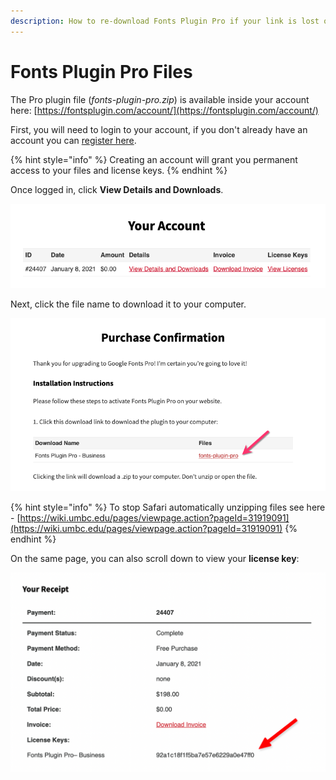 ```yaml
---
description: How to re-download Fonts Plugin Pro if your link is lost or expired.
---
```


# Fonts Plugin Pro Files

The Pro plugin file (_fonts-plugin-pro.zip_) is available inside your account here: [https://fontsplugin.com/account/](https://fontsplugin.com/account/)

First, you will need to login to your account, if you don't already have an account you can [register here](https://fontsplugin.com/account-registration/).

{% hint style="info" %}
Creating an account will grant you permanent access to your files and license keys.
{% endhint %}

Once logged in, click **View Details and Downloads**.

![](<.gitbook/assets/image (31).png>)

Next, click the file name to download it to your computer.

![](<.gitbook/assets/image (29) (1).png>)

{% hint style="info" %}
To stop Safari automatically unzipping files see here - [https://wiki.umbc.edu/pages/viewpage.action?pageId=31919091](https://wiki.umbc.edu/pages/viewpage.action?pageId=31919091)
{% endhint %}

On the same page, you can also scroll down to view your **license key**:

![](<.gitbook/assets/license-key (1).png>)
